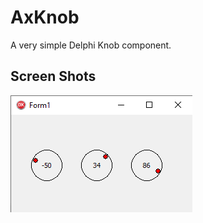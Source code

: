 # AxKnob

A very simple Delphi Knob component.

## Screen Shots

![Screenshot](https://github.com/danielaauriema/AxKnob/blob/master/Samples/Screen1.png?raw=true)

